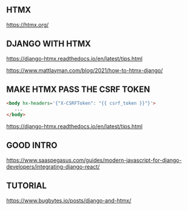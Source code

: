 ## HTMX

<https://htmx.org/>

## DJANGO WITH HTMX

<https://django-htmx.readthedocs.io/en/latest/tips.html>

<https://www.mattlayman.com/blog/2021/how-to-htmx-django/>

## MAKE HTMX PASS THE CSRF TOKEN

```html
<body hx-headers='{"X-CSRFToken": "{{ csrf_token }}"}'>
   ...
</body>
```

<https://django-htmx.readthedocs.io/en/latest/tips.html>

## GOOD INTRO

<https://www.saaspegasus.com/guides/modern-javascript-for-django-developers/integrating-django-react/>

## TUTORIAL

<https://www.bugbytes.io/posts/django-and-htmx/>